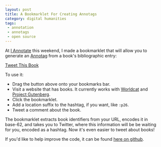 ```yaml
---
layout: post
title: A Bookmarklet For Creating Annotags 
category: digital humanities
tags: 
 - annotation 
 - annotags 
 - open source
---
```


At [I Annotate](http://iannotate.org/) this weekend, I made a bookmarklet that will allow you to generate an [Annotag](/projects/annotags/about.html) from a book's bibliographic entry: 

<p class="center"><a href="javascript:(function(){document.body.appendChild(document.createElement('script')).src='http://jonathanreeve.github.io/assets/js/annotag-tweetme.js' ;})();" class="button bookmarklet">Tweet This Book</a></p>

To use it: 

 * Drag the button above onto your bookmarks bar. 
 * Visit a website that has books. It currently works with [Worldcat](http://worldcat.org) and [Project Gutenberg](https://www.gutenberg.org/). 
 * Click the bookmarklet. 
 * Add a location suffix to the hashtag, if you want, like `:p26`. 
 * Tweet a comment about the book. 

The bookmarklet extracts book identifiers from your URL, encodes it in base-62, and takes you to Twitter, where this information will be be waiting for you, encoded as a hashtag. Now it's even easier to tweet about books! 

If you'd like to help improve the code, it can be found [here on github](https://github.com/JonathanReeve/JonathanReeve.github.io/blob/master/assets/js/annotag-tweetme.js). 
